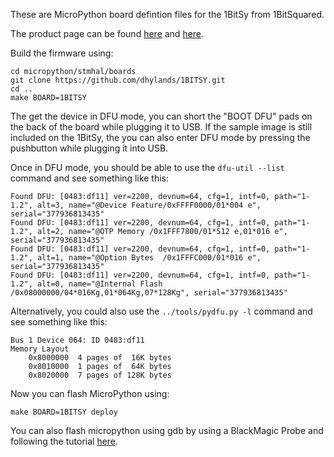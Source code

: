 These are MicroPython board defintion files for the 1BitSy from 1BitSquared.

The product page can be found [here](https://1bitsquared.com/products/1bitsy) and
[here](http://1bitsy.org).

Build the firmware using:
```
cd micropython/stmhal/boards
git clone https://github.com/dhylands/1BITSY.git
cd ..
make BOARD=1BITSY
```

The get the device in DFU mode, you can short the "BOOT DFU" pads on the back
of the board while plugging it to USB. If the sample image is still included on
the 1BitSy, the you can also enter DFU mode by pressing the pushbutton while
plugging it into USB.

Once in DFU mode, you should be able to use the ```dfu-util --list``` command and see
something like this:
```
Found DFU: [0483:df11] ver=2200, devnum=64, cfg=1, intf=0, path="1-1.2", alt=3, name="@Device Feature/0xFFFF0000/01*004 e", serial="377936813435"
Found DFU: [0483:df11] ver=2200, devnum=64, cfg=1, intf=0, path="1-1.2", alt=2, name="@OTP Memory /0x1FFF7800/01*512 e,01*016 e", serial="377936813435"
Found DFU: [0483:df11] ver=2200, devnum=64, cfg=1, intf=0, path="1-1.2", alt=1, name="@Option Bytes  /0x1FFFC000/01*016 e", serial="377936813435"
Found DFU: [0483:df11] ver=2200, devnum=64, cfg=1, intf=0, path="1-1.2", alt=0, name="@Internal Flash  /0x08000000/04*016Kg,01*064Kg,07*128Kg", serial="377936813435"
```

Alternatively, you could also use the ```../tools/pydfu.py -l``` command and see
something like this:
```
Bus 1 Device 064: ID 0483:df11
Memory Layout
    0x8000000  4 pages of  16K bytes
    0x8010000  1 pages of  64K bytes
    0x8020000  7 pages of 128K bytes
```

Now you can flash MicroPython using:
```
make BOARD=1BITSY deploy
```

You can also flash micropython using gdb by using a BlackMagic Probe and following
the tutorial [here](http://1bitsy.org/overview/quickstart/).
